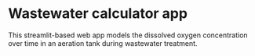 # Wastewater calculator app
This streamlit-based web app models the dissolved oxygen concentration over time in an aeration tank during wastewater treatment.
